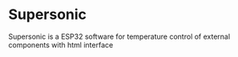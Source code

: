 # Supersonic

Supersonic is a ESP32 software for temperature control of external components with html interface

